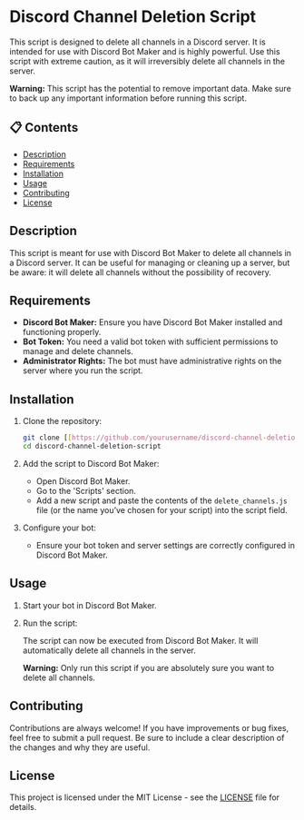 # Discord Channel Deletion Script

This script is designed to delete all channels in a Discord server. It is intended for use with Discord Bot Maker and is highly powerful. Use this script with extreme caution, as it will irreversibly delete all channels in the server.

**Warning:** This script has the potential to remove important data. Make sure to back up any important information before running this script.

## 📋 Contents
- [Description](#description)
- [Requirements](#requirements)
- [Installation](#installation)
- [Usage](#usage)
- [Contributing](#contributing)
- [License](#license)

## Description
This script is meant for use with Discord Bot Maker to delete all channels in a Discord server. It can be useful for managing or cleaning up a server, but be aware: it will delete all channels without the possibility of recovery.

## Requirements
- **Discord Bot Maker:** Ensure you have Discord Bot Maker installed and functioning properly.
- **Bot Token:** You need a valid bot token with sufficient permissions to manage and delete channels.
- **Administrator Rights:** The bot must have administrative rights on the server where you run the script.

## Installation
1. Clone the repository:

    ```bash
    git clone [[https://github.com/yourusername/discord-channel-deletion-script.git](https://github.com/Djessy-vd/DBM-delete-all-channels-discord.git)](https://github.com/Djessy-vd/DBM-delete-all-channels-discord)](https://github.com/Djessy-vd/DBM-delete-all-channels-discord)
    cd discord-channel-deletion-script
    ```

2. Add the script to Discord Bot Maker:

    - Open Discord Bot Maker.
    - Go to the 'Scripts' section.
    - Add a new script and paste the contents of the `delete_channels.js` file (or the name you’ve chosen for your script) into the script field.

3. Configure your bot:

    - Ensure your bot token and server settings are correctly configured in Discord Bot Maker.

## Usage
1. Start your bot in Discord Bot Maker.

2. Run the script:

    The script can now be executed from Discord Bot Maker. It will automatically delete all channels in the server.

    **Warning:** Only run this script if you are absolutely sure you want to delete all channels.

## Contributing
Contributions are always welcome! If you have improvements or bug fixes, feel free to submit a pull request. Be sure to include a clear description of the changes and why they are useful.

## License
This project is licensed under the MIT License - see the [LICENSE](LICENSE) file for details.
